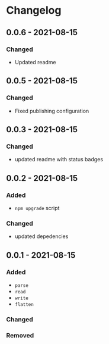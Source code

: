 # Changelog

## 0.0.6 - 2021-08-15

### Changed

- Updated readme

## 0.0.5 - 2021-08-15

### Changed

- Fixed publishing configuration

## 0.0.3 - 2021-08-15

### Changed

- updated readme with status badges

## 0.0.2 - 2021-08-15

### Added

- `npm upgrade` script

### Changed

- updated depedencies

## 0.0.1 - 2021-08-15

### Added

- `parse`
- `read`
- `write`
- `flatten`

### Changed

### Removed
